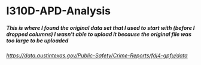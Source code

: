 # I310D-APD-Analysis

##### This is where I found the original data set that I used to start with (before I dropped columns) I wasn't able to upload it because the original file was too large to be uploaded 
###### https://data.austintexas.gov/Public-Safety/Crime-Reports/fdj4-gpfu/data
